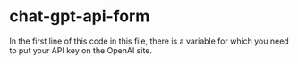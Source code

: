 # chat-gpt-api-form
In the first line of this code in this file, there is a variable for which you need to put your API key on the OpenAI site.
